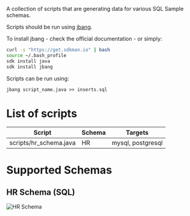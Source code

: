 A collection of scripts that are generating data for various SQL Sample schemas.

Scripts should be run using [jbang](https://github.com/jbangdev/jbang).

To install jbang - check the official documentation - or simply:

```sh
curl -s "https://get.sdkman.io" | bash 
source ~/.bash_profile
sdk install java 
sdk install jbang
```

Scripts can be run using:

```
jbang script_name.java >> inserts.sql
```

# List of scripts

| Script | Schema | Targets |
| ------ | ------ | ------- |
| scripts/hr_schema.java | HR | mysql, postgresql |

# Supported Schemas

## HR Schema (SQL)

![HR Schema](https://github.com/nomemory/neat-sample-databases-generators/blob/main/assets/hr-schema.png)
